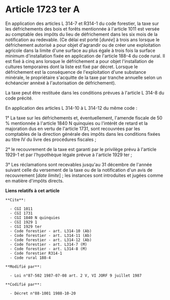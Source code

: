 # Article 1723 ter A

En application des articles L 314-7 et R314-1 du code forestier, la taxe sur les défrichements des bois et forêts mentionnée
à l'article 1011 est versée au comptable des impôts du lieu de défrichement dans les six mois de la notification au
redevable. (Ce délai est porté [*durée*] à trois ans lorsque le défrichement autorisé a pour objet d'agrandir ou de créer une
exploitation agricole dans la limite d'une surface au plus égale à trois fois la surface minimum d'installation fixée en
application de l'article 188-4 du code rural. Il est fixé à cinq ans lorsque le défrichement a pour objet l'installation de
cultures temporaires dont la liste est fixé par décret. Lorsque le défrichement est la conséquence de l'exploitation d'une
substance minérale, le propriétaire s'acquitte de la taxe par tranche annuelle selon un échéancier annèxé à l'autorisation de
défrichement).

La taxe  peut être restituée dans les conditions prévues à l'article L 314-8 du code précité.

En application des articles L 314-10 à L 314-12 du même code :

1° La taxe sur les défrichements et, éventuellement, l'amende fiscale de 50 % mentionnée à l'article 1840 N quinquies ou
l'intérêt de retard et la majoration dus en vertu de l'article 1731, sont recouvrées par les comptables de la direction
générale des impôts dans les conditions fixées au titre IV du livre des procédures fiscales ;

2° le recouvrement de la taxe est garanti par le privilège prévu à l'article 1929-1 et par l'hypothèque légale prévue à
l'article 1929 ter ;

3° Les réclamations sont recevables jusqu'au 31 décembre de l'année suivant celle du versement de la taxe ou de la
notification d'un avis de recouvrement [*date limite*] ; les instances sont introduites et jugées comme en matière d'impôts
directs.

**Liens relatifs à cet article**

	**Cite**:

	  - CGI 1011
	  - CGI 1731
	  - CGI 1840 N quinquies
	  - CGI 1929 1
	  - CGI 1929 ter
	  - Code forestier - art. L314-10 (Ab)
	  - Code forestier - art. L314-11 (Ab)
	  - Code forestier - art. L314-12 (Ab)
	  - Code forestier - art. L314-7 (M)
	  - Code forestier - art. L314-8 (M)
	  - Code forestier R314-1
	  - Code rural 188-4

	**Modifié par**:

	  - Loi n°87-502 1987-07-08 art. 2 V, VI JORF 9 juillet 1987

	**Codifié par**:

	  - Décret n°88-1001 1988-10-20
